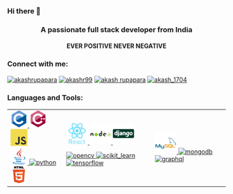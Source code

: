 ### Hi there 👋
 

<!--
**AkashRupapara/AkashRupapara** is a ✨ _special_ ✨ repository because its `README.md` (this file) appears on your GitHub profile.

Here are some ideas to get you started:

- 🔭 I’m currently working on ...
- 🌱 I’m currently learning React
- 👯 I’m looking to collaborate on ...
- 🤔 I’m looking for help with ...
- 💬 Ask me about ...
- 📫 How to reach me: ...
- 😄 Pronouns: ...
- ⚡ Fun fact: ...
-->


<h3 align="center">A passionate full stack developer from India</h3>

<h4 align="center">EVER POSITIVE NEVER NEGATIVE</h4>

<h3 align="left">Connect with me:</h3>
<p align="left">
<a href="https://linkedin.com/in/akashrupapara" target="blank"><img align="center" src="https://img.icons8.com/external-justicon-flat-justicon/64/4a90e2/external-linkedin-social-media-justicon-flat-justicon.png" alt="akashrupapara" height="30" width="40" /></a>
 <a href="https://akashrupapara.github.io" target="blank"><img align="center" src="https://img.icons8.com/ios/50/ffffff/domain.png" alt="akashr99" height="30" width="40" /></a>
<a href="https://github.com/AkashRupapara" target="blank"><img align="center" src="https://img.icons8.com/ios-filled/50/ffffff/github.png" alt="akash rupapara" height="30" width="40" /></a>
<a href="https://instagram.com/akash_1704" target="blank"><img align="center" src="https://img.icons8.com/ios-filled/50/ffffff/instagram--v1.png" alt="akash_1704" height="30" width="40" /></a>

</p>

<h3 align="left">Languages and Tools:</h3>
<table>
 <tr>
  <td><a href="https://www.cprogramming.com/" target="_blank"> <img src="https://raw.githubusercontent.com/devicons/devicon/master/icons/c/c-original.svg" alt="c" width="40" height="40"/> </a>
   <a href="https://www.w3schools.com/cpp/" target="_blank"> <img src="https://raw.githubusercontent.com/devicons/devicon/master/icons/cplusplus/cplusplus-original.svg" alt="cplusplus" width="40" height="40"/> </a>
  <a href="https://developer.mozilla.org/en-US/docs/Web/JavaScript" target="_blank"> <img src="https://raw.githubusercontent.com/devicons/devicon/master/icons/javascript/javascript-original.svg" alt="javascript" width="40" height="40"/> </a>
   <br />
    <a href="https://www.java.com" target="_blank"> <img src="https://raw.githubusercontent.com/devicons/devicon/master/icons/java/java-original.svg" alt="java" width="40" height="40"/> </a> 
   <a href="https://www.python.com" target="_blank"> <img src="https://upload.wikimedia.org/wikipedia/commons/c/c3/Python-logo-notext.svg" alt="python" width="40" height="40"/> </a>
   <a href="https://www.w3.org/html/" target="_blank"> <img src="https://raw.githubusercontent.com/devicons/devicon/master/icons/html5/html5-original-wordmark.svg" alt="html5" width="40" height="40"/> </a> 
  </td>
  <td> <a href="https://reactjs.org/" target="_blank"> <img src="https://raw.githubusercontent.com/devicons/devicon/master/icons/react/react-original-wordmark.svg" alt="react" width="50" height="50"/> </a>
   <a href="https://nodejs.org" target="_blank"> <img  src="https://raw.githubusercontent.com/devicons/devicon/master/icons/nodejs/nodejs-original-wordmark.svg" alt="nodejs" width="50" height="50"/> </a>
   <a href="https://www.djangoproject.com/" target="_blank"> <img src="https://raw.githubusercontent.com/devicons/devicon/master/icons/django/django-original.svg" alt="django" width="50" height="50"/> </a>
   <br />
   
   <a href="https://opencv.org/" target="_blank"> <img src="https://www.vectorlogo.zone/logos/opencv/opencv-icon.svg" alt="opencv" width="50" height="50"/> </a> <a href="https://scikit-learn.org/" target="_blank"> <img src="https://upload.wikimedia.org/wikipedia/commons/0/05/Scikit_learn_logo_small.svg" alt="scikit_learn" width="50" height="50"/> </a> <a href="https://www.tensorflow.org" target="_blank"> <img src="https://www.vectorlogo.zone/logos/tensorflow/tensorflow-icon.svg" alt="tensorflow" width="50" height="50"/> </a>
  </td>
  <td>
    <a href="https://www.mysql.com/" target="_blank"> <img src="https://raw.githubusercontent.com/devicons/devicon/master/icons/mysql/mysql-original-wordmark.svg" alt="mysql" width="50" height="50"/> </a>
   <a href="https://www.mongodb.com/" target="_blank"> <img src="https://upload.wikimedia.org/wikipedia/commons/9/93/MongoDB_Logo.svg" alt="mongodb" width="100" height="50"/> </a>
   <a href="https://www.graphql.com/" target="_blank"> <img src="https://upload.wikimedia.org/wikipedia/commons/1/17/GraphQL_Logo.svg" alt="graphql" width="50" height="50"/> </a>
  </td>
 </tr>
 </table>
<p align="left">   
